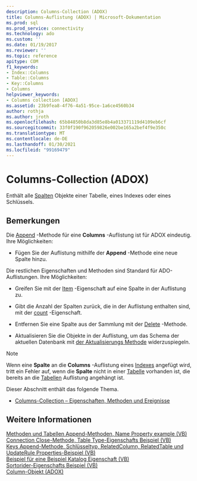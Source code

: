 ```yaml
---
description: Columns-Collection (ADOX)
title: Columns-Auflistung (ADOX) | Microsoft-Dokumentation
ms.prod: sql
ms.prod_service: connectivity
ms.technology: ado
ms.custom: ''
ms.date: 01/19/2017
ms.reviewer: ''
ms.topic: reference
apitype: COM
f1_keywords:
- Index::Columns
- Table::Columns
- Key::Columns
- Columns
helpviewer_keywords:
- Columns collection [ADOX]
ms.assetid: 23b9fea8-4f76-4a51-95ce-1a6ce4560b34
author: rothja
ms.author: jroth
ms.openlocfilehash: 65b84850b8da3d85e8b4a013371119d4109eb6cf
ms.sourcegitcommit: 33f0f190f962059826e002be165a2bef4f9e350c
ms.translationtype: MT
ms.contentlocale: de-DE
ms.lasthandoff: 01/30/2021
ms.locfileid: "99169479"
---
```

# <a name="columns-collection-adox"></a>Columns-Collection (ADOX)
Enthält alle [Spalten](./column-object-adox.md) Objekte einer Tabelle, eines Indexes oder eines Schlüssels.  
  
## <a name="remarks"></a>Bemerkungen  
 Die [Append](./append-method-adox-columns.md) -Methode für eine **Columns** -Auflistung ist für ADOX eindeutig. Ihre Möglichkeiten:  
  
-   Fügen Sie der Auflistung mithilfe der **Append** -Methode eine neue Spalte hinzu.  
  
 Die restlichen Eigenschaften und Methoden sind Standard für ADO-Auflistungen. Ihre Möglichkeiten:  
  
-   Greifen Sie mit der [Item](../ado-api/item-property-ado.md) -Eigenschaft auf eine Spalte in der Auflistung zu.  
  
-   Gibt die Anzahl der Spalten zurück, die in der Auflistung enthalten sind, mit der [count](../ado-api/count-property-ado.md) -Eigenschaft.  
  
-   Entfernen Sie eine Spalte aus der Sammlung mit der [Delete](./delete-method-adox-collections.md) -Methode.  
  
-   Aktualisieren Sie die Objekte in der Auflistung, um das Schema der aktuellen Datenbank mit [der Aktualisierungs Methode](../ado-api/refresh-method-ado.md) widerzuspiegeln.  
  
> [!NOTE]
>  Wenn eine **Spalte** an die **Columns** -Auflistung eines [Indexes](./index-object-adox.md) angefügt wird, tritt ein Fehler auf, wenn die **Spalte** nicht in einer [Tabelle](./table-object-adox.md) vorhanden ist, die bereits an die [Tabellen](./tables-collection-adox.md) Auflistung angehängt ist.  
  
 Dieser Abschnitt enthält das folgende Thema.  
  
-   [Columns-Collection – Eigenschaften, Methoden und Ereignisse](./columns-collection-properties-methods-and-events.md)  
  
## <a name="see-also"></a>Weitere Informationen  
 [Methoden und Tabellen Append-Methoden, Name Property example (VB)](./columns-and-tables-append-methods-name-property-example-vb.md)   
 [Connection Close-Methode, Table Type-Eigenschafts Beispiel (VB)](./connection-close-method-table-type-property-example-vb.md)   
 [Keys Append-Methode, Schlüsseltyp, RelatedColumn, RelatedTable und UpdateRule Properties-Beispiel (VB)](./keys-append-method-key-type-relatedcolumn-relatedtable-example-vb.md)   
 [Beispiel für eine Beispiel Katalog Eigenschaft (VB)](./parentcatalog-property-example-vb.md)   
 [Sortorider-Eigenschafts Beispiel (VB)](./sortorder-property-example-vb.md)   
 [Column-Objekt (ADOX)](./column-object-adox.md)
